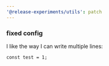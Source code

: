 ```yaml
---
'@release-experiments/utils': patch
---
```


### fixed config

I like the way I can write multiple lines:

```
const test = 1;
```
